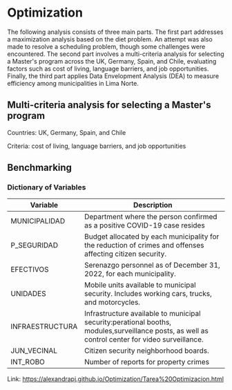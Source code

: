 # Optimization
The following analysis consists of three main parts. The first part addresses a maximization analysis based on the diet problem. An attempt was also made to resolve a scheduling problem, though some challenges were encountered. The second part involves a multi-criteria analysis for selecting a Master's program across the UK, Germany, Spain, and Chile, evaluating factors such as cost of living, language barriers, and job opportunities. Finally, the third part applies Data Envelopment Analysis (DEA) to measure efficiency among municipalities in Lima Norte.

## Multi-criteria analysis for selecting a Master's program
Countries: UK, Germany, Spain, and Chile

Criteria:  cost of living, language barriers, and job opportunities

## Benchmarking
### Dictionary of Variables
| Variable              | Description                                                                                                                                   |
|-----------------------|-----------------------------------------------------------------------------------------------------------------------------------------------|
|MUNICIPALIDAD          |Department where the person confirmed as a positive COVID-19 case resides                                                                      |
|P_SEGURIDAD            |Budget allocated by each municipality for the reduction of crimes and offenses affecting citizen security.                                     |
|EFECTIVOS              |Serenazgo personnel as of December 31, 2022, for each municipality.                                                                            |
|UNIDADES               |Mobile units available to municipal security. Includes working cars, trucks, and motorcycles.                                                  |
|INFRAESTRUCTURA        |Infrastructure available to municipal security:perational booths, modules,surveillance posts, as well as control center for video surveillance.|                             
|JUN_VECINAL            |Citizen security neighborhood boards.                                                                                                          |
|INT_ROBO               |Number of reports for property crimes                                                                                                          |

Link: https://alexandrapj.github.io/Optimization/Tarea%20Optimizacion.html
